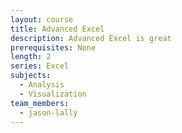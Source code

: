 ```yaml
---
layout: course
title: Advanced Excel
description: Advanced Excel is great
prerequisites: None
length: 2
series: Excel
subjects:
  - Analysis
  - Visualization
team_members:
  - jason-lally
---
```


